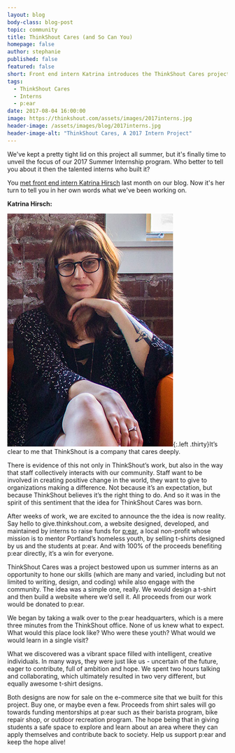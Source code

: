 ```yaml
---
layout: blog
body-class: blog-post
topic: community
title: ThinkShout Cares (and So Can You)
homepage: false
author: stephanie
published: false
featured: false
short: Front end intern Katrina introduces the ThinkShout Cares project.
tags:
  - ThinkShout Cares
  - Interns
  - p:ear
date: 2017-08-04 16:00:00
image: https://thinkshout.com/assets/images/2017interns.jpg
header-image: /assets/images/blog/2017interns.jpg
header-image-alt: "ThinkShout Cares, A 2017 Intern Project"
---
```


We've kept a pretty tight lid on this project all summer, but it's finally time to unveil the focus of our 2017 Summer Internship program. Who better to tell you about it then the talented interns who built it?

You [met front end intern Katrina Hirsch](http://stage.thinkshout.com/blog/2017/06/the-2017-thinkshout-interns/) last month on our blog. Now it's her turn to tell you in her own words what we've been working on.

**Katrina Hirsch:**

![katrina.jpg](/assets/images/blog/katrina.jpg){:.left .thirty}It’s clear to me that ThinkShout is a company that cares deeply. 

There is evidence of this not only in ThinkShout’s work, but also in the way that staff collectively interacts with our community. Staff want to be involved in creating positive change in the world, they want to give to organizations making a difference. Not because it’s an expectation, but because ThinkShout believes it’s the right thing to do. And so it was in the spirit of this sentiment that the idea for ThinkShout Cares was born.

After weeks of work, we are excited to announce the the idea is now reality. Say hello to give.thinkshout.com, a website designed, developed, and maintained by interns to raise funds for [p:ear](http://pearmentor.org/), a local non-profit whose mission is to mentor Portland’s homeless youth, by selling t-shirts designed by us and the students at p:ear.  And with 100% of the proceeds benefiting p:ear directly, it’s a win for everyone.

ThinkShout Cares was a project bestowed upon us summer interns as an opportunity to hone our skills (which are many and varied, including but not limited to writing, design, and coding) while also engage with the community. The idea was a simple one, really. We would design a t-shirt and then build a website where we’d sell it. All proceeds from our work would be donated to p:ear.

We began by taking a walk over to the p:ear headquarters, which is a mere three minutes from the ThinkShout office. None of us knew what to expect. What would this place look like? Who were these youth? What would we would learn in a single visit?

What we discovered was a vibrant space filled with intelligent, creative individuals. In many ways, they were just like us - uncertain of the future, eager to contribute, full of ambition and hope. We spent two hours talking and collaborating, which ultimately resulted in two very different, but equally awesome t-shirt designs.

Both designs are now for sale on the e-commerce site that we built for this project. Buy one, or maybe even a few. Proceeds from shirt sales will go towards funding mentorships at p:ear such as their barista program, bike repair shop, or outdoor recreation program. The hope being that in giving students a safe space to explore and learn about an area where they can apply themselves and contribute back to society. Help us support p:ear and keep the hope alive!
